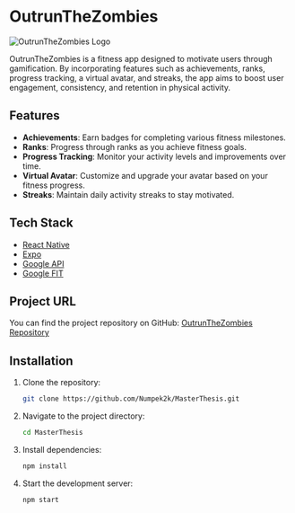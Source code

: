# OutrunTheZombies

![OutrunTheZombies Logo](projects/outrunzombies/logo.png)

OutrunTheZombies is a fitness app designed to motivate users through gamification. By incorporating features such as achievements, ranks, progress tracking, a virtual avatar, and streaks, the app aims to boost user engagement, consistency, and retention in physical activity.

## Features
- **Achievements**: Earn badges for completing various fitness milestones.
- **Ranks**: Progress through ranks as you achieve fitness goals.
- **Progress Tracking**: Monitor your activity levels and improvements over time.
- **Virtual Avatar**: Customize and upgrade your avatar based on your fitness progress.
- **Streaks**: Maintain daily activity streaks to stay motivated.

## Tech Stack
- [React Native](https://reactnative.dev/)
- [Expo](https://expo.dev/)
- [Google API](https://developers.google.com/)
- [Google FIT](https://developers.google.com/fit/)

## Project URL
You can find the project repository on GitHub: [OutrunTheZombies Repository](https://github.com/Numpek2k/MasterThesis)

## Installation
1. Clone the repository:
   ```bash
   git clone https://github.com/Numpek2k/MasterThesis.git
   ```
2. Navigate to the project directory:
   ```bash
   cd MasterThesis
   ```
3. Install dependencies:
   ```bash
   npm install
   ```
4. Start the development server:
   ```bash
   npm start
   ```
